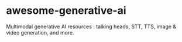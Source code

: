 # awesome-generative-ai
Multimodal generative AI resources : talking heads, STT, TTS, image &amp; video generation, and more.
